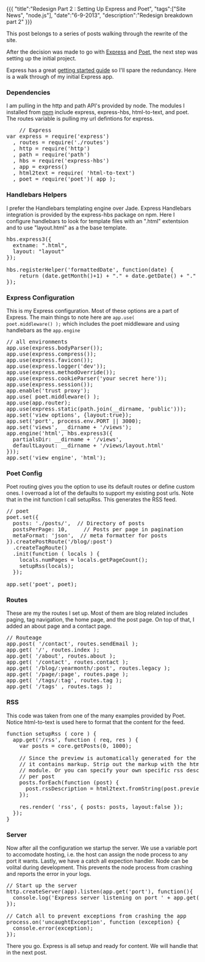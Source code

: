 {{{
    "title":"Redesign Part 2 : Setting Up Express and Poet",
    "tags":["Site News", "node.js"],
    "date":"6-9-2013",
    "description":"Redesign breakdown part 2"
}}}

This post belongs to a series of posts walking through the rewrite of the site.

After the decision was made to go with [Express](http://expressjs.com/) and 
[Poet](http://jsantell.github.io/poet/), the next step was setting
up the initial project.

Express has a great [getting started guide](http://expressjs.com/guide.html) so 
I'll spare the redundancy.  Here is a walk through of my initial Express app.

### Dependencies
I am pulling in the http and path API's provided by node.  The modules
I installed from [npm](https://npmjs.org/) include express, express-hbs, html-to-text, and poet.  The 
routes variable is pulling my url defintions for express.
<pre>
    // Express
var express = require('express')   
  , routes = require('./routes')   
  , http = require('http')    
  , path = require('path')   
  , hbs = require('express-hbs') 
  , app = express()         
  , html2text = require( 'html-to-text') 
  , poet = require('poet')( app ); 
</pre>

### Handlebars Helpers
I prefer the Handlebars templating engine over Jade.  Express Handlebars integration
is provided by the express-hbs package on npm.  Here I configure handlebars to 
look for template files with an ".html" extentsion and to use "layout.html" as 
a the base template.
<pre>
hbs.express3({
  extname: ".html",
  layout: "layout"
});

hbs.registerHelper('formattedDate', function(date) {
    return (date.getMonth()+1) + "." + date.getDate() + "." + date.getFullYear();
});
</pre>

### Express Configuration
This is my Express configuration.  Most of these options are a part of Express.
The main things to note here are <code>app.use( poet.middleware() );</code> which
includes the poet middleware and using handlebars as the <code>app.engine</code>
<pre>
// all environments
app.use(express.bodyParser());
app.use(express.compress());
app.use(express.favicon());
app.use(express.logger('dev'));
app.use(express.methodOverride());
app.use(express.cookieParser('your secret here'));
app.use(express.session());
app.enable('trust proxy');
app.use( poet.middleware() );
app.use(app.router);
app.use(express.static(path.join(__dirname, 'public')));
app.set('view options', {layout:true});
app.set('port', process.env.PORT || 3000);
app.set('views', __dirname + '/views');
app.engine('html', hbs.express3({
  partialsDir: __dirname + '/views',
  defaultLayout: __dirname + '/views/layout.html'
}));
app.set('view engine', 'html');
</pre>

### Poet Config
Poet routing gives you the option to use its default routes or define custom 
ones.  I overroad a lot of the defaults to support my existing post urls.  Note
that in the init function I call setupRss.  This generates the RSS feed.
<pre>
// poet
poet.set({
  posts: './posts/',  // Directory of posts
  postsPerPage: 10,     // Posts per page in pagination
  metaFormat: 'json',  // meta formatter for posts
}).createPostRoute('/blog/:post')
  .createTagRoute()
  .init(function ( locals ) {
    locals.numPages = locals.getPageCount();
    setupRss(locals);
  });

app.set('poet', poet);
</pre>

### Routes
These are my the routes I set up.  Most of them are blog related includes paging,
tag navigation, the home page, and the post page.  On top of that, I added an about
page and a contact page.
<pre>
// Routeage
app.post( '/contact', routes.sendEmail );
app.get( '/', routes.index );
app.get( '/about', routes.about );
app.get( '/contact', routes.contact );
app.get( '/blog/:yearmonth/:post', routes.legacy );
app.get( '/page/:page', routes.page );
app.get( '/tags/:tag', routes.tag );
app.get( '/tags' , routes.tags );
</pre>

### RSS
This code was taken from one of the many examples provided by Poet.  Notice
html-to-text is used here to format that the content for the feed.
<pre>
function setupRss ( core ) {
  app.get('/rss', function ( req, res ) {
    var posts = core.getPosts(0, 1000);
    
    // Since the preview is automatically generated for the examples,
    // it contains markup. Strip out the markup with the html-to-text
    // module. Or you can specify your own specific rss description
    // per post
    posts.forEach(function (post) {
      post.rssDescription = html2text.fromString(post.preview);
    });

    res.render( 'rss', { posts: posts, layout:false });
  });
}
</pre>

### Server
Now after all the configuration we startup the server.  We use a variable port 
to accomodate hosting, i.e. the host can assign the node process to any port it 
wants.  Lastly, we have a catch all expection handler.  Node can be volital during
development.  This prevents the node process from crashing and reports the error in
your logs.
<pre>
// Start up the server
http.createServer(app).listen(app.get('port'), function(){
  console.log('Express server listening on port ' + app.get('port'));
});

// Catch all to prevent exceptions from crashing the app
process.on('uncaughtException', function (exception) {
  console.error(exception);
});
</pre>

There you go. Express is all setup and ready for content.  We will handle that 
in the next post.



